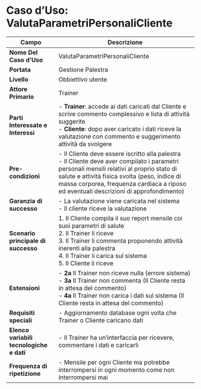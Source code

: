 # Caso d’Uso: ValutaParametriPersonaliCliente

| **Campo**                                | **Descrizione**                                                                                                                                                          |
|------------------------------------------|--------------------------------------------------------------------------------------------------------------------------------------------------------------------------|
| **Nome Del Caso d’Uso**                  | ValutaParametriPersonaliCliente                                                                                                                                           |
| **Portata**                              | Gestione Palestra                                                                                                                                                         |
| **Livello**                              | Obbiettivo utente                                                                                                                                                         |
| **Attore Primario**                      | Trainer                                                                                                                                                                   |
| **Parti Interessate e Interessi**        | - **Trainer**: accede ai dati caricati dal Cliente e scrive commento complessivo e lista di attività suggerite  <br> - **Cliente**: dopo aver caricato i dati riceve la valutazione con commento e suggerimento attività da svolgere |
| **Pre-condizioni**                       | - Il Cliente deve essere iscritto alla palestra <br> - Il Cliente deve aver compilato i parametri personali mensili relativi al proprio stato di salute e attività fisica svolta (peso, indice di massa corporea, frequenza cardiaca a riposo ed eventuali descrizioni di approfondimento) |
| **Garanzia di successo**                 | - La valutazione viene caricata nel sistema <br> - Il cliente riceve la valutazione                                                                                       |
| **Scenario principale di successo**      | 1. Il Cliente compila il suo report mensile coi suoi parametri di salute <br> 2. Il Trainer li riceve <br> 3. Il Trainer li commenta proponendo attività inerenti alla palestra <br> 4. Il Trainer li carica sul sistema <br> 5. Il Cliente li riceve |
| **Estensioni**                           | - **2a** Il Trainer non riceve nulla (errore sistema) <br> - **3a** Il Trainer non commenta (Il Cliente resta in attesa del commento) <br> - **4a** Il Trainer non carica i dati sul sistema (Il Cliente resta in attesa del commento) |
| **Requisiti speciali**                   | - Aggiornamento database ogni volta che Trainer o Cliente caricano dati                                                                                                   |
| **Elenco variabili tecnologiche e dati** | - Il Trainer ha un’interfaccia per ricevere, commentare i dati e caricarli                                                                                                |
| **Frequenza di ripetizione**             | - Mensile per ogni Cliente ma potrebbe interrompersi in ogni momento come non interrompersi mai                                                                          |
